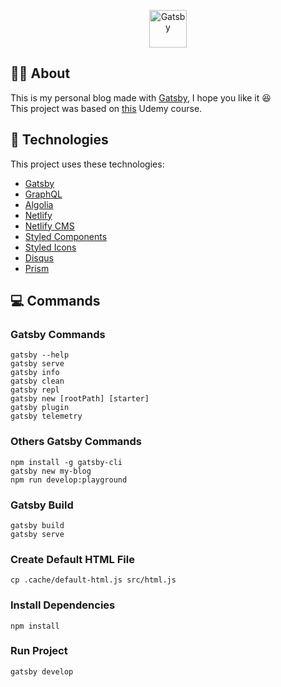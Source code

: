 
<p align="center">
  <a href="https://www.gatsbyjs.com">
    <img alt="Gatsby" src="https://www.gatsbyjs.com/Gatsby-Monogram.svg" width="60" />
  </a>
</p>

## :man_technologist: About
This is my personal blog made with <a href="https://www.gatsbyjs.com/" target="_blank">Gatsby</a>, I hope you like it :satisfied:\
This project was based on <a href="https://www.udemy.com/course/gatsby-crie-um-site-pwa-com-react-graphql-e-netlify-cms/" target="_blank">this</a> Udemy course.
## :rocket: Technologies

This project uses these technologies:

- [Gatsby](https://www.gatsbyjs.com/)
- [GraphQL](https://graphql.org/)
- [Algolia](https://www.algolia.com/)
- [Netlify](https://www.netlify.com/)
- [Netlify CMS](https://www.netlifycms.org/)
- [Styled Components](https://styled-components.com/)
- [Styled Icons](https://styled-icons.js.org/)
- [Disqus](https://disqus.com/)
- [Prism](https://prismjs.com/)

## :computer: Commands
### Gatsby Commands
```npm
gatsby --help
gatsby serve
gatsby info
gatsby clean
gatsby repl
gatsby new [rootPath] [starter]
gatsby plugin
gatsby telemetry
```
### Others Gatsby Commands
```npm
npm install -g gatsby-cli
gatsby new my-blog
npm run develop:playground
```
### Gatsby Build
```npm
gatsby build
gatsby serve
```
### Create Default HTML File
```npm
cp .cache/default-html.js src/html.js
```
### Install Dependencies
```npm
npm install
```
### Run Project
```npm
gatsby develop
```

